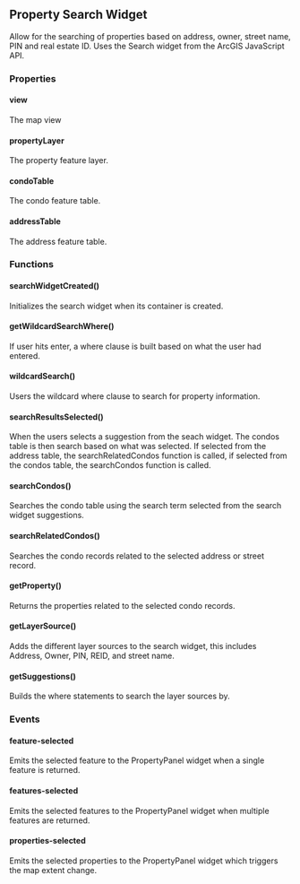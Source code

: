 ## Property Search Widget
Allow for the searching of properties based on address, owner, street name, PIN and real estate ID.  Uses the Search widget from the ArcGIS JavaScript API.
### Properties
#### view
The map view
#### propertyLayer
The property feature layer.
#### condoTable
The condo feature table.
#### addressTable
The address feature table.

### Functions
#### searchWidgetCreated()
Initializes the search widget when its container is created.
#### getWildcardSearchWhere()
If user hits enter, a where clause is built based on what the user had entered.
#### wildcardSearch()
Users the wildcard where clause to search for property information.
#### searchResultsSelected()
When the users selects a suggestion from the seach widget.  The condos table is then search based on what was selected.  If selected from the address table, the searchRelatedCondos function is called, if selected from the condos table, the searchCondos function is called.
#### searchCondos()
Searches the condo table using the search term selected from the search widget suggestions.
#### searchRelatedCondos()
Searches the condo records related to the selected address or street record.  
#### getProperty()
Returns the properties related to the selected condo records.
#### getLayerSource()
Adds the different layer sources to the search widget, this includes Address, Owner, PIN, REID, and street name.  
#### getSuggestions()
Builds the where statements to search the layer sources by.

### Events
#### feature-selected
Emits the selected feature to the PropertyPanel widget when a single feature is returned.
#### features-selected
Emits the selected features to the PropertyPanel widget when multiple features are returned.
#### properties-selected
Emits the selected properties to the PropertyPanel widget which triggers the map extent change.
